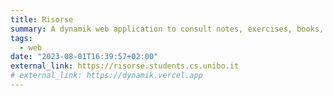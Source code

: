 ```yaml
---
title: Risorse
summary: A dynamik web application to consult notes, exercises, books, exams...
tags:
  - web
date: "2023-08-01T16:39:57+02:00"
external_link: https://risorse.students.cs.unibo.it
# external_link: https://dynamik.vercel.app
---
```

